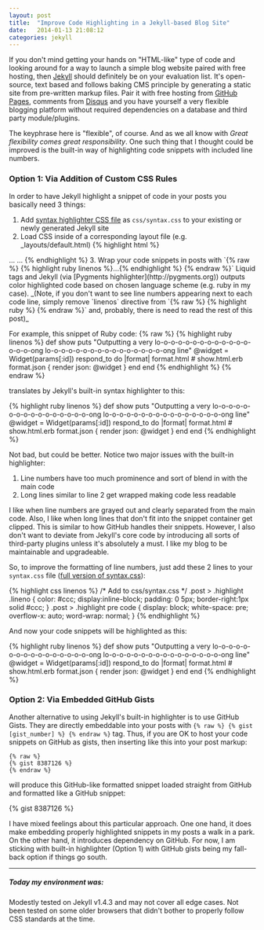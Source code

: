 ```yaml
---
layout: post
title:  "Improve Code Highlighting in a Jekyll-based Blog Site"
date:   2014-01-13 21:08:12
categories: jekyll
---
```


If you don't mind getting your hands on "HTML-like" type of code and looking around for a way to launch a
simple blog website paired with free hosting, then [Jekyll](http://jekyllrb.com)</a>
should definitely be on your evaluation list. It's open-source, text based and follows baking
CMS principle by generating a static site from pre-written markup files. Pair it with free hosting
from [GitHub Pages](http://pages.github.com), comments from [Disqus](http://disqus.com) and you have
yourself a very flexible blogging platform without required dependencies on a database and third party
module/plugins.

<!--more-->

The keyphrase here is "flexible", of course. And as we all know with
*Great flexibility comes great responsibility*. One such thing that I thought could be improved is
the built-in way of highlighting code snippets with included line numbers.

### Option 1: Via Addition of Custom CSS Rules

In order to have Jekyll highlight a
snippet of code in your posts you basically need 3 things:

1. Add [syntax highlighter CSS file](https://gist.github.com/demisx/025698a7b5e314a7a4b5) as
`css/syntax.css` to your existing or newly generated Jekyll site
2. Load CSS inside of a corresponding layout file (e.g. _layouts/default.html) {% highlight html %}
<head>
  ...
  <link href="/css/syntax.css" rel="stylesheet">
  ...
</head>{% endhighlight %}
3. Wrap your code snippets in posts with
`{% raw %} {% highlight ruby linenos %}...{% endhighlight %} {% endraw %}` Liquid tags and Jekyll
(via [Pygments highlighter](http://pygments.org)) outputs color highlighted code based on chosen
language scheme (e.g. ruby in my case). <span class="text-muted">_(Note, if you don't want to see
line numbers appearing next to each code line, simply remove `linenos`
directive from `{% raw %} {% highlight ruby %} {% endraw %}` and, probably, there is need to read the
rest of this post)_</span>

For example, this snippet of Ruby code:
{% raw %}
    {% highlight ruby linenos %}
    def show
      puts "Outputting a very lo-o-o-o-o-o-o-o-o-o-o-o-o-o-o-o-ong lo-o-o-o-o-o-o-o-o-o-o-o-o-o-o-o-ong line"
      @widget = Widget(params[:id])
      respond_to do |format|
        format.html # show.html.erb
        format.json { render json: @widget }
      end
    end
    {% endhighlight %}
{% endraw %}

translates by Jekyll's built-in syntax highlighter to this:

<div class="preserve-original-format">
{% highlight ruby linenos %}
def show
  puts "Outputting a very lo-o-o-o-o-o-o-o-o-o-o-o-o-o-o-o-ong lo-o-o-o-o-o-o-o-o-o-o-o-o-o-o-o-ong line"
  @widget = Widget(params[:id])
  respond_to do |format|
    format.html # show.html.erb
    format.json { render json: @widget }
  end
end
{% endhighlight %}
</div>

Not bad, but could be better. Notice two major issues with the built-in highlighter:

1. Line numbers have too much prominence and sort of blend in with the main code
2. Long lines similar to line 2 get wrapped making code less readable

I like when line numbers are grayed out and clearly separated from the main code. Also, I like when
long lines that don't fit into the snippet container get clipped. This is similar to how GitHub handles their
snippets. However, I also don't want to deviate from Jekyll's core code by introducing all sorts of
third-party plugins unless it's absolutely a must. I like my blog to be maintainable and upgradeable.

So, to improve the formatting of line numbers, just add these 2 lines to your `syntax.css` file
([full version of syntax.css](https://gist.github.com/demisx/8408522)):

{% highlight css linenos %}
/* Add to css/syntax.css */
.post > .highlight .lineno { color: #ccc; display:inline-block; padding: 0 5px; border-right:1px solid #ccc; }
.post > .highlight pre code { display: block; white-space: pre; overflow-x: auto; word-wrap: normal; }
{% endhighlight %}

And now your code snippets will be highlighted as this:

{% highlight ruby linenos %}
def show
  puts "Outputting a very lo-o-o-o-o-o-o-o-o-o-o-o-o-o-o-o-ong lo-o-o-o-o-o-o-o-o-o-o-o-o-o-o-o-ong line"
  @widget = Widget(params[:id])
  respond_to do |format|
    format.html # show.html.erb
    format.json { render json: @widget }
  end
end
{% endhighlight %}

### Option 2: Via Embedded GitHub Gists

Another alternative to using Jekyll's built-in highlighter is to use GitHub Gists. They are directly
embeddable into your posts with `{% raw %} {% gist [gist_number] %} {% endraw %}` tag.
Thus, if you are OK to host your code snippets on GitHub as gists, then inserting like this into your
post markup:

```
{% raw %}
{% gist 8387126 %}
{% endraw %}
```

will produce this GitHub-like formatted snippet loaded straight from GitHub and formatted like a GitHub
snippet:

{% gist 8387126  %}

I have mixed feelings about this particular approach. One one hand, it does make embedding properly
highlighted snippets in my posts a walk in a park. On the other hand, it introduces dependency on GitHub.
For now, I am sticking with built-in highlighter (Option 1) with GitHub gists being my fall-back option if
things go south.

___
##### Today my environment was:

Modestly tested on Jekyll v1.4.3 and may not cover all edge cases. Not been tested on some older
browsers that didn't bother to properly follow CSS standards at the time.
